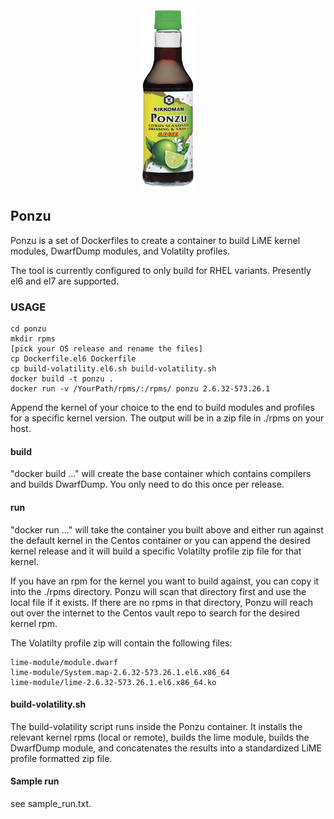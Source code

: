 <center><img src="ponzu.jpg"></center>

## Ponzu

Ponzu is a set of Dockerfiles to create a container to build LiME kernel modules, DwarfDump modules, and Volatilty profiles.

The tool is currently configured to only build for RHEL variants. Presently el6 and el7 are supported.

### USAGE

```
cd ponzu
mkdir rpms
[pick your OS release and rename the files]
cp Dockerfile.el6 Dockerfile
cp build-volatility.el6.sh build-volatility.sh
docker build -t ponzu .
docker run -v /YourPath/rpms/:/rpms/ ponzu 2.6.32-573.26.1
```

Append the kernel of your choice to the end to build modules and profiles for a specific kernel version.  The output will be in a zip file in ./rpms on your host.

#### build
"docker build ..." will create the base container which contains compilers and builds DwarfDump.  You only need to do this once per release.

#### run
"docker run ..." will take the container you built above and either run against the default kernel in the Centos container or you can append the desired kernel release and it will build a specific Volatilty profile zip file for that kernel.

If you have an rpm for the kernel you want to build against, you can copy it into the ./rpms directory.  Ponzu will scan that directory first and use the local file if it exists.  If there are no rpms in that directory, Ponzu will reach out over the internet to the Centos vault repo to search for the desired kernel rpm.


The Volatilty profile zip will contain the following files:

```
lime-module/module.dwarf
lime-module/System.map-2.6.32-573.26.1.el6.x86_64
lime-module/lime-2.6.32-573.26.1.el6.x86_64.ko
```

#### build-volatility.sh

The build-volatility script runs inside the Ponzu container.  It installs the relevant kernel rpms (local or remote), builds the lime module, builds the DwarfDump module, and concatenates the results into a standardized LiME profile formatted zip file.



#### Sample run

see sample_run.txt.
